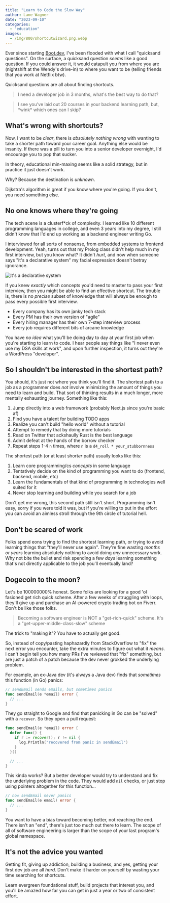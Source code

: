 ```yaml
---
title: "Learn to Code the Slow Way"
author: Lane Wagner
date: "2023-09-10"
categories: 
  - "education"
images:
  - /img/800/shortcutwizard.png.webp
---
```


Ever since starting [Boot.dev](https://www.boot.dev), I've been flooded with what I call "quicksand questions". On the surface, a quicksand question *seems* like a good question. If you could answer it, it would catapult you from where you are (nightshift at the Wendy's drive-in) to where you want to be (telling friends that you work at Netflix btw).

Quicksand questions are all about finding shortcuts.

> I need a developer job in 3 months, what's the best way to do that?

> I see you've laid out 20 courses in your backend learning path, but, \*wink\* which ones can I skip?

## What's wrong with shortcuts?

Now, I want to be *clear*, there is *absolutely nothing wrong* with wanting to take a shorter path toward your career goal. Anything else would be insanity. If there was a pill to turn you into a senior developer overnight, I'd encourage you to pop that sucker.

In theory, educational min-maxing seems like a solid strategy, but in practice it just doesn't work.

Why? Because the destination is *unknown*.

Dijkstra's algorithm is great if you know where you're going. If you don't, you need something else.

## No one knows where they're going

The tech scene is a clusterf*ck of complexity. I learned like 10 different programming languages in college, and even 3 years into my degree, I still didn't know that I'd end up working as a backend engineer writing Go.

I interviewed for all sorts of nonsense, from embedded systems to frontend development. Yeah, turns out that my Prolog class didn't help much in my first interview, but you know what? It didn't *hurt*, and now when someone says "it's a declarative system" my facial expression doesn't betray ignorance.

![it's a declarative system](/img/800/its-declarative.png.webp)

If you knew *exactly* which concepts you'd need to master to pass your first interview, then you might be able to find an effective shortcut. The trouble is, there is no *precise* subset of knowledge that will always be enough to pass every possible first interview.

* Every company has its own janky tech stack
* Every PM has their own version of "agile"
* Every hiring manager has their own 7-step interview process
* Every job requires different bits of arcane knowledge

You have *no idea* what you'll be doing day to day at your first job when you're starting to learn to code. I hear people say things like "I never even use my DSA skills at work", and upon further inspection, it turns out they're a WordPress "developer".

## So I shouldn't be interested in the shortest path?

You should, it's just not where you think you'll find it. The shortest path to a job as a programmer does *not* involve minimizing the amount of things you need to learn and build. That sort of thinking results in a much longer, more mentally exhausting journey. Something like this:

1. Jump directly into a web framework (probably Next.js since you're basic af)
2. Find you have a talent for building TODO apps
3. Realize you can't build "hello world" without a tutorial
4. Attempt to remedy that by doing more tutorials
5. Read on Twitter that ackshaully Rust is the best language
6. Admit defeat at the hands of the borrow checker
7. Repeat steps 1-4 `n` times, where `n` is a `d4_roll * your_stubbornness`

The shortest path (or at least short*er* path) usually looks like this:

1. Learn core programming/cs *concepts* in some language
2. Tentatively decide on the kind of programming you want to do (frontend, backend, mobile, etc)
3. Learn the fundamentals of that kind of programming in technologies well suited for it
4. Never stop learning and building while you search for a job

Don't get me wrong, this second path still isn't short. Programming isn't easy, sorry if you were told it was, but if you're willing to put in the effort you can avoid an aimless stroll through the 9th circle of tutorial hell.

## Don't be scared of work

Folks spend eons trying to find the shortest learning path, or trying to avoid learning things that "they'll never use again". They're fine wasting *months or years* learning absolutely nothing to avoid doing *any* unnecessary work. Why not bite the bullet and risk spending a few *days* learning something that's not directly applicable to the job you'll eventually land?

## Dogecoin to the moon?

Let's be 100000000% honest. Some folks are looking for a good 'ol fasioned get rich quick scheme. After a few weeks of struggling with loops, they'll give up and purchase an AI-powered crypto trading bot on Fiverr. Don't be like those folks.

> Becoming a software engineer is NOT a "get-rich-quick" scheme. It's a "get-upper-middle-class-slow" scheme

The trick to "making it"? You have to actually get good.

So, instead of copy/pasting haphazardly from StackOverflow to "fix" the next error you encounter, take the extra minutes to figure out what it *means*. I can't begin tell you how many PRs I've reviewed that "fix" something, but are just a patch of a patch because the dev never grokked the underlying problem.

For example, an ex-Java dev (it's always a Java dev) finds that *sometimes* this function (in Go) panics:

```go
// sendEmail sends emails, but sometimes panics
func sendEmail(e *email) error {
  // ...
}
```

They go straight to Google and find that panicking in Go can be "solved" with a `recover`. So they open a pull request:

```go
func sendEmail(e *email) error {
  defer func() {
    if r := recover(); r != nil {
      log.Println("recovered from panic in sendEmail")
    }
  }()

  // ...
}
```

This kinda works? But a better developer would try to understand and fix the underlying problem in the code. They would add `nil` checks, or just stop using pointers altogether for this function...

```go
// now sendEmail never panics
func sendEmail(e email) error {
  // ...
}
```

You want to have a bias toward becoming better, not reaching the end. There isn't an "end", there's just too much out there to learn. The scope of all of software engineering is larger than the scope of your last program's global namespace.

## It's not the advice you wanted

Getting fit, giving up addiction, building a business, and yes, getting your first dev job are all *hard*. Don't make it harder on yourself by wasting your time searching for shortcuts.

Learn evergreen foundational stuff, build projects that interest you, and you'll be amazed how far you can get in just a year or two of consistent effort.
